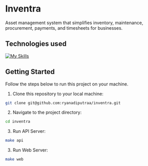 # Inventra

Asset management system that simplifies inventory, maintenance, procurement, payments, and timesheets for businesses.

## Technologies used

[![My Skills](https://skillicons.dev/icons?i=go,nextjs,postgresql,redis,ts,tailwind)](https://skillicons.dev)

## Getting Started

Follow the steps below to run this project on your machine.

1. Clone this repository to your local machine:

```bash
git clone git@github.com:ryanadiputraa/inventra.git
```

2. Navigate to the project directory:

```bash
cd inventra
```

3. Run API Server:

```bash
make api
```

3. Run Web Server:

```bash
make web
```
